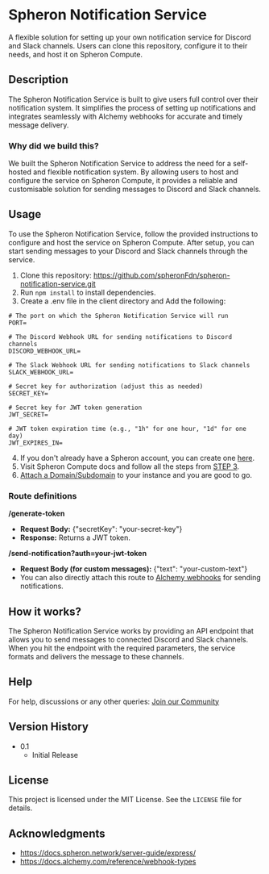 # Spheron Notification Service
A flexible solution for setting up your own notification service for Discord and Slack channels. Users can clone this repository, configure it to their needs, and host it on Spheron Compute.

## Description
The Spheron Notification Service is built to give users full control over their notification system. It simplifies the process of setting up notifications and integrates seamlessly with Alchemy webhooks for accurate and timely message delivery.

### Why did we build this?
We built the Spheron Notification Service to address the need for a self-hosted and flexible notification system. By allowing users to host and configure the service on Spheron Compute, it provides a reliable and customisable solution for sending messages to Discord and Slack channels.

## Usage
To use the Spheron Notification Service, follow the provided instructions to configure and host the service on Spheron Compute. After setup, you can start sending messages to your Discord and Slack channels through the service.

1. Clone this repository: https://github.com/spheronFdn/spheron-notification-service.git
2. Run `npm install` to install dependencies.
3. Create a .env file in the client directory and Add the following:
```
# The port on which the Spheron Notification Service will run
PORT=

# The Discord Webhook URL for sending notifications to Discord channels
DISCORD_WEBHOOK_URL=

# The Slack Webhook URL for sending notifications to Slack channels
SLACK_WEBHOOK_URL=

# Secret key for authorization (adjust this as needed)
SECRET_KEY=

# Secret key for JWT token generation
JWT_SECRET=

# JWT token expiration time (e.g., "1h" for one hour, "1d" for one day)
JWT_EXPIRES_IN=
```
4. If you don't already have a Spheron account, you can create one [here](https://app.spheron.network/#/login).
5. Visit Spheron Compute docs and follow all the steps from [STEP 3](https://docs.spheron.network/server-guide/express/#step-3-set-default-platform-for-docker-build).
6. [Attach a Domain/Subdomain](https://docs.spheron.network/compute/instance/domain/) to your instance and you are good to go.

### Route definitions

**/generate-token**
- **Request Body:** {"secretKey": "your-secret-key"}
- **Response:** Returns a JWT token.

**/send-notification?auth=your-jwt-token**
- **Request Body (for custom messages):** {"text": "your-custom-text"}
- You can also directly attach this route to [Alchemy webhooks](https://dashboard.alchemy.com/webhooks) for sending notifications.

## How it works?
The Spheron Notification Service works by providing an API endpoint that allows you to send messages to connected Discord and Slack channels. When you hit the endpoint with the required parameters, the service formats and delivers the message to these channels.

## Help
For help, discussions or any other queries: [Join our Community](https://community.spheron.network/)

## Version History
* 0.1
    * Initial Release

## License
This project is licensed under the MIT License. See the `LICENSE` file for details.

## Acknowledgments
- https://docs.spheron.network/server-guide/express/
- https://docs.alchemy.com/reference/webhook-types
